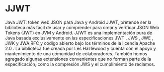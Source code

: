 # JJWT
Java JWT: token web JSON para Java y Android JJWT, pretende ser la biblioteca más fácil de usar y comprender para crear y verificar JSON Web Tokens (JWT) en JVM y Android.  JJWT es una implementación pura de Java basada exclusivamente en las especificaciones JWT , JWS , JWE , JWK y JWA RFC y código abierto bajo los términos de la licencia Apache 2.0 .  La biblioteca fue creada por Les Hazlewood y cuenta con el apoyo y mantenimiento de una comunidad de colaboradores.  También hemos agregado algunas extensiones convenientes que no forman parte de la especificación, como la compresión JWS y el cumplimiento de reclamos.
